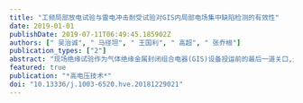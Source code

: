 ```yaml
---
title: "工频局部放电试验与雷电冲击耐受试验对GIS内局部电场集中缺陷检测的有效性"
date: 2019-01-01
publishDate: 2019-07-11T06:49:45.185902Z
authors: [" 吴治诚", " 马径坦", " 王国利", " 高超", " 张乔根"]
publication_types: ["2"]
abstract: "现场绝缘试验作为气体绝缘金属封闭组合电器(GIS)设备投运前的最后一道关口,是保障GIS设备可靠运行的必要手段。为了明确高电压等级GIS的现场试验有效性,搭建了550 kV GIS真型试验平台,使用母线凸起物作为GIS内部电场集中缺陷,通过改变凸起物曲率半径及长度模拟不同的局部电场集中程度,分别进行工频局部放电试验及雷电冲击耐受试验,得到不同试验程序的检测盲区,从而对其有效性进行分析。结果表明,对于实验所用的550 kV GIS设备,工频局部放电试验对的临界长度随曲率半径减小出现先下降后上升的趋势,能够检测出的凸起物最小长度为4 mm；而雷电冲击耐受试验随曲率半径减小单调下降,能够检测出长度textless1 mm的母线凸起物缺陷。工频局部放电试验的检测有效性受到起始条件和放电量条件二者约束。因此,对于现行的GIS设备现场试验标准而言,雷电冲击耐受试验相比于工频局部放电试验能够检测出尺寸更小的局部电场集中缺陷。因此,现阶段现场试验应在工频局部放电试验的基础上,补充开展雷电冲击耐受试验。"
featured: true
publication: "*高电压技术*"
doi: "10.13336/j.1003-6520.hve.20181229021"
---
```

